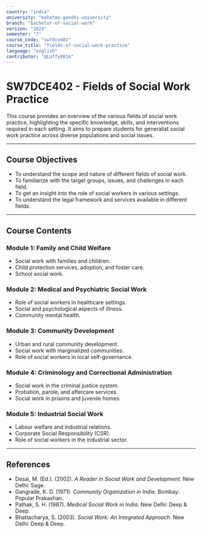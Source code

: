 ```yaml
---
country: "india"
university: "mahatma-gandhi-university"
branch: "bachelor-of-social-work"
version: "2024"
semester: "7"
course_code: "sw7dce402"
course_title: "fields-of-social-work-practice"
language: "english"
contributor: "@Luffy0016"
---
```

# SW7DCE402 - Fields of Social Work Practice

This course provides an overview of the various fields of social work practice, highlighting the specific knowledge, skills, and interventions required in each setting. It aims to prepare students for generalist social work practice across diverse populations and social issues.

---
## Course Objectives

* To understand the scope and nature of different fields of social work.
* To familiarize with the target groups, issues, and challenges in each field.
* To get an insight into the role of social workers in various settings.
* To understand the legal framework and services available in different fields.

---
## Course Contents

### Module 1: Family and Child Welfare
* Social work with families and children.
* Child protection services, adoption, and foster care.
* School social work.

### Module 2: Medical and Psychiatric Social Work
* Role of social workers in healthcare settings.
* Social and psychological aspects of illness.
* Community mental health.

### Module 3: Community Development
* Urban and rural community development.
* Social work with marginalized communities.
* Role of social workers in local self-governance.

### Module 4: Criminology and Correctional Administration
* Social work in the criminal justice system.
* Probation, parole, and aftercare services.
* Social work in prisons and juvenile homes.

### Module 5: Industrial Social Work
* Labour welfare and industrial relations.
* Corporate Social Responsibility (CSR).
* Role of social workers in the industrial sector.

---
## References
* Desai, M. (Ed.). (2002). *A Reader in Social Work and Development*. New Delhi: Sage.
* Gangrade, K. D. (1971). *Community Organization in India*. Bombay: Popular Prakashan.
* Pathak, S. H. (1987). *Medical Social Work in India*. New Delhi: Deep & Deep.
* Bhattacharya, S. (2003). *Social Work: An Integrated Approach*. New Delhi: Deep & Deep.